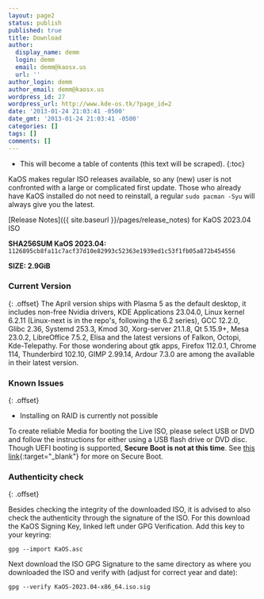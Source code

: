 ```yaml
---
layout: page2
status: publish
published: true
title: Download
author:
  display_name: demm
  login: demm
  email: demm@kaosx.us
  url: ''
author_login: demm
author_email: demm@kaosx.us
wordpress_id: 27
wordpress_url: http://www.kde-os.tk/?page_id=2
date: '2013-01-24 21:03:41 -0500'
date_gmt: '2013-01-24 21:03:41 -0500'
categories: []
tags: []
comments: []
---
```


* This will become a table of contents (this text will be scraped).
{:toc}

KaOS makes regular ISO releases available, so any (new) user is not confronted with a large or complicated first update. Those who already have KaOS installed do not need to reinstall, a regular `sudo pacman -Syu` will always give you the latest.

[Release Notes]({{ site.baseurl }}/pages/release_notes) for KaOS 2023.04 ISO

<div id="wrapper4">
<p><b>SHA256SUM KaOS 2023.04:</b> <code>1126895cb8fa11c7acf37d10e82993c52363e1939ed1c53f1fb05a872b454556</code></p>
<p><b>SIZE: 2.9GiB</b></p>
</div>

### Current Version
{: .offset}
The April version ships with Plasma 5 as the default desktop, it includes non-free Nvidia drivers, KDE Applications 23.04.0, Linux kernel 6.2.11 (Linux-next is in the repo's, following the 6.2 series), GCC 12.2.0, Glibc 2.36, Systemd 253.3, Kmod 30, Xorg-server 21.1.8, Qt 5.15.9+, Mesa 23.0.2, LibreOffice 7.5.2, Elisa and the latest versions of Falkon, Octopi, Kde-Telepathy.
For those wondering about gtk apps, Firefox 112.0.1, Chrome 114, Thunderbird 102.10, GIMP 2.99.14, Ardour 7.3.0 are among the available in their latest version.

### Known Issues
{: .offset}

* Installing on RAID is currently not possible

To create reliable Media for booting the Live ISO, please select USB or DVD and follow the instructions for either using a USB flash drive or DVD disc.
Though UEFI booting is supported, **Secure Boot is not at this time**.  See [this link](https://arstechnica.com/information-technology/2016/08/microsoft-secure-boot-firmware-snafu-leaks-golden-key/){:target="_blank"} for more on Secure Boot.

### Authenticity check
{: .offset}

Besides checking the integrity of the downloaded ISO, it is advised to also check the authenticity through the signature of the ISO.  For this download the KaOS Signing Key, linked left under GPG Verification.  Add this key to your keyring:
```
gpg --import KaOS.asc
```
Next download the ISO GPG Signature to the same directory as where you downloaded the ISO and verify with (adjust for correct year and date):
```
gpg --verify KaOS-2023.04-x86_64.iso.sig
```
